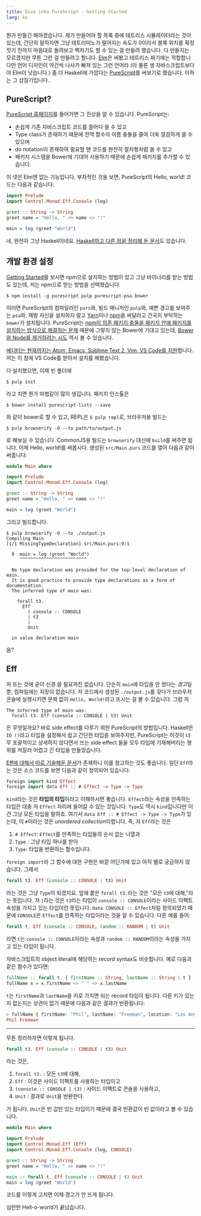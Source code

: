 ```yaml
---
title: Dive into PureScript - Getting Started
lang: ko
---
```


뭔가 만들긴 해야겠습니다. 제가 만들어야 할 목록 중에 테트리스 시뮬레이터라는 것이 있는데, 간단히 말하자면 그냥 테트리미노가 떨어지는 속도가 0이라서 블록 위치를 확정짓기 전까지 마음대로 돌려보고 벽차기도 할 수 있는 걸 만들려 했습니다. 다 만들지는 모르겠지만 무튼 그런 걸 만들려고 합니다. [Elm](http://elm-lang.org/)은 써봤고 테트리스 짜기에는 적합합니다만 언어 디자인이 약간씩 나사가 빠져 있는 그런 언어라 (아 물론 생 자바스크립트보다야 Elm이 낫습니다.)  좀 더 Haskell에 가깝다는 [PureScript](http://www.purescript.org/)를 써보기로 했습니다. 이하는 그 삽질기입니다.



## PureScript?

[PureScript 홈페이지](http://www.purescript.org/)를 들어가면 그 진상을 알 수 있습니다. PureScript는:

- 손쉽게 기존 자바스크립트 코드를 끌어다 쓸 수 있고
- Type class가 존재하기 때문에 전역 함수의 이름 충돌을 줄여 더욱 깔끔하게 쓸 수 있으며
- do notation이 존재하여 필요할 땐 코드를 완전히 절차형처럼 쓸 수 있고
- 패키지 시스템을 Bower에 기대어 사용하기 때문에 손쉽게 패키지를 추가할 수 있습니다.

이 넷은 Elm엔 없는 기능입니다. 부차적인 것을 보면, PureScript의 Hello, world! 코드는 다음과 같습니다:

```haskell
import Prelude
import Control.Monad.Eff.Console (log)

greet :: String -> String
greet name = "Hello, " <> name <> "!"

main = log (greet "World")
```

네, 완전히 그냥 Haskell이네요. [Haskell하고 다른 점을 정리해 둔 문서](https://github.com/purescript/documentation/blob/master/language/Differences-from-Haskell.md)도 있습니다.



## 개발 환경 설정

[Getting Started](https://github.com/purescript/documentation/blob/master/guides/Getting-Started.md)를 보시면 npm으로 설치하는 방법이 있고 그냥 바이너리를 받는 방법도 있는데, 저는 npm으로 받는 방법을 선택했습니다.

```
$ npm install -g purescript pulp purescript-psa bower
```

이러면 PureScript의 컴파일러인 `purs`와, 빌드 매니저인 `pulp`와, 예쁜 경고를 보여주는 `psa`와, 제발 자신을 설치하지 말고 [Yarn](https://yarnpkg.com)이나 [npm](https://www.npmjs.com/)을 써달라고 간곡히 부탁하는 `bower`가 설치됩니다. PureScript는 [npm이 의존 패키지 충돌을 패키지 안에 패키지를 설치하는 방식으로 해결하는 문제](http://harry.garrood.me/blog/purescript-why-bower/) 때문에 그렇지 않는 Bower에 기대고 있는데, [Bower와 Node를 제거하려는 시도](https://github.com/purescript/psc-package) 역시 볼 수 있습니다.

[에디터는 현재까지는 Atom, Emacs, Sublime Text 2, Vim, VS Code를 지원](https://github.com/purescript/documentation/blob/master/ecosystem/Editor-and-tool-support.md)합니다. 저는 이 참에 VS Code를 받아서 설치를 해봤습니다.

다 설치했으면, 이제 빈 폴더에

```
$ pulp init
```

라고 치면 뭔가 마법같이 많이 생깁니다. 패키지 인스톨은

```
$ bower install purescript-lists --save
```

와 같이 bower로 할 수 있고, REPL은 `$ pulp repl`로, 브라우저용 빌드는

```
$ pulp browserify -O --to path/to/output.js
```

로 해보실 수 있습니다. CommonJS용 빌드는 `browserify` 대신에 `build`를 써주면 됩니다. 이제 Hello, world!를 써봅시다. 생성된 `src/Main.purs` 코드를 열어 다음과 같이 써줍니다:

```haskell
module Main where

import Prelude
import Control.Monad.Eff.Console (log)

greet :: String -> String
greet name = "Hello, " <> name <> "!"

main = log (greet "World")
```

그리고 빌드합니다.

```
$ pulp browserify -O --to ./output.js
Compiling Main
[1/1 MissingTypeDeclaration] src/Main.purs:9:1

  9  main = log (greet "World")
     ^^^^^^^^^^^^^^^^^^^^^^^^^

  No type declaration was provided for the top-level declaration of main.
  It is good practice to provide type declarations as a form of documentation.
  The inferred type of main was:

    forall t3.
      Eff
        ( console :: CONSOLE
        | t3
        )
        Unit

  in value declaration main
```

음?



## Eff

저 뜨는 것에 굳이 신경 쓸 필요까진 없습니다. 단순히 `main`에 타입을 안 썼다는 *경고*일 뿐, 컴파일에는 지장이 없습니다. 저 코드에서 생성된 `./output.js`를 갖다가 브라우저 콘솔에 실행시키면 문제 없이 `Hello, World!`라고 뜨시는 걸 볼 수 있습니다. 그럼 저

```
The inferred type of main was:
  forall t3. Eff (console :: CONSOLE | t3) Unit
```

은 무엇일까요? 바로 side effect를 다루기 위한 PureScript의 방법입니다. Haskell은 `IO ()`라고 타입을 설정해서 쉽고 간단한 타입을 보여주지만, PureScript는 이것이 너무 포괄적이고 상세하지 않다면서 쓰는 side effect 들을 모두 타입에 기재해버리는 행위를 저질러 어렵고 긴 타입을 만들었습니다.

[Eff에 대해서 따로 기술해둔 문서](https://github.com/purescript/documentation/blob/master/guides/Eff.md)가 존재하니 이를 참고하는 것도 좋습니다. 일단 `Eff`라는 것은 소스 코드를 보면 다음과 같이 정의되어 있습니다:

```haskell
foreign import kind Effect
foreign import data Eff :: # Effect -> Type -> Type
```

`kind`라는 것은 **타입의 타입**이라고 이해하시면 좋습니다. `Effect`라는 속성을 만족하는 타입은 대충 저 `Effect` 자리에 들어갈 수 있는 것입니다. `Type`도 역시 `kind`입니다만 이건 그냥 모든 타입을 말하죠. 여기서 `data Eff :: # Effect -> Type -> Type`가 있는데, 이 `#`이라는 것은 *unordered collection*이랩니다. 즉,  저 `Eff`라는 것은

1. `# Effect`: `Effect`를 만족하는 타입들의 순서 없는 나열과
2. `Type` : 그냥 타입 하나를 받아
3. `Type`: 타입을 반환하는 함수입니다.

`foreign import`라 그 함수에 대한 구현은 바깥 어딘가에 있고 아직 별로 궁금하지 않습니다. 그래서

```haskell
forall t3. Eff (console :: CONSOLE | t3) Unit
```

라는 것은 그냥 `Type`이 되겠지요. 앞에 붙은 `forall t3.`라는 것은 "모든 `t3`에 대해,"라는 뜻입니다. 저 `|`라는 것은 `t3`라는 타입이 `console :: CONSOLE`이라는 사이드 이펙트 속성을 가지고 있는 타입이란 뜻입니다. `data CONSOLE :: Effect`처럼 정의되었기 때문에 `CONSOLE`은 `Effect`를 만족하는 타입이라는 것을 알 수 있습니다. 다른 예를 들어:

```haskell
forall t. Eff (console :: CONSOLE, random :: RANDOM | t) Unit
```

라면 `t`는 `console :: CONSOLE`이라는 속성과 `random :: RANDOM`이라는 속성을 가지고 있는 타입이 됩니다.

자바스크립트의 object literal에 해당하는 record syntax도 비슷합니다. 예로 다음과 같은 함수가 있다면:

```haskell
fullName :: forall t. { firstName :: String, lastName :: String | t } -> String
fullName x = x.firstName <> " " <> x.lastName
```

`t`는 `firstName`과 `lastName`을 키로 가지면 되는 record 타입이 됩니다. 다른 키가 있는지 없는지는 상관이 없기 때문에 다음과 같은 결과가 반환됩니다:

```haskell
> fullName { firstName: "Phil", lastName: "Freeman", location: "Los Angeles" }
Phil Freeman
```

---

무튼 정리하자면 이렇게 됩니다.

```haskell
forall t3. Eff (console :: CONSOLE | t3) Unit
```

라는 것은,

1. `forall t3.` : 모든 `t3`에 대해.
2. `Eff` : 이것은 사이드 이펙트를 사용하는 타입이고
3. `(console :: CONSOLE | t3)` : 사이드 이펙트로 콘솔을 사용하고,
4. `Unit` : 결과로 `Unit`을 반환한다.

가 됩니다. `Unit`은 빈 값만 있는 타입이기 때문에 결국 반환값이 빈 값이라고 볼 수 있습니다.

```haskell
module Main where

import Prelude
import Control.Monad.Eff (Eff)
import Control.Monad.Eff.Console (log, CONSOLE)

greet :: String -> String
greet name = "Hello, " <> name <> "!"

main :: forall t. Eff (console :: CONSOLE | t) Unit
main = log (greet "World")
```

코드를 이렇게 고치면 이제 경고가 안 뜨게 됩니다.



심란한 Hell-o-world가 끝났습니다. 